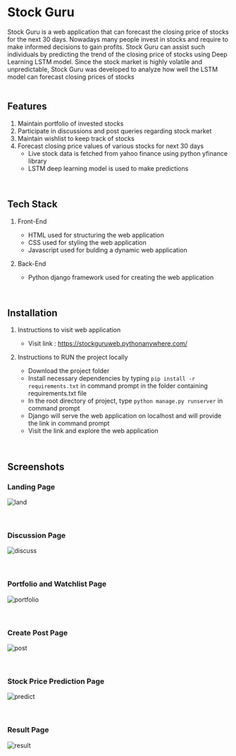 # Stock Guru
Stock Guru is a web application that can forecast the closing price of stocks for the next 30 days. Nowadays many people invest in stocks and require to make informed decisions to gain profits. Stock Guru can assist such individuals by predicting the trend of the closing price of stocks using Deep Learning LSTM model. Since the stock market is highly volatile and unpredictable, Stock Guru was developed to analyze how well the LSTM model can forecast closing prices of stocks
<br>
<br>

## Features
1. Maintain portfolio of invested stocks 
2. Participate in discussions and post queries regarding stock market 
3. Maintain wishlist to keep track of stocks 
4. Forecast closing price values of various stocks for next 30 days
    * Live stock data is fetched from yahoo finance using python yfinance library
    * LSTM deep learning model is used to make predictions
<br>

## Tech Stack
1. Front-End 
    * HTML used for structuring the web application
    * CSS used for styling the web application
    * Javascript used for bulding a dynamic web application
    
2. Back-End
    * Python django framework used for creating the web application
<br>

## Installation
1. Instructions to visit web application
   * Visit link : https://stockguruweb.pythonanywhere.com/

2. Instructions to RUN the project locally
   * Download the project folder
   * Install necessary dependencies by typing `pip install -r requirements.txt` in command prompt in the folder containing requirements.txt file
   * In the root directory of project, type `python manage.py runserver` in command prompt
   * Django will serve the web application on localhost and will provide the link in command prompt
   * Visit the link and explore the web application
<br>

## Screenshots

### Landing Page
![land](https://user-images.githubusercontent.com/73059947/148243369-cd2c8a9e-51c8-425e-a48e-e09f2d0f0887.png)
<br>
<br>
<br>

### Discussion Page
![discuss](https://user-images.githubusercontent.com/73059947/148243456-2c88b234-997d-4021-bdbe-dd14c6455579.png)
<br>
<br>
<br>

### Portfolio and Watchlist Page
![portfolio](https://user-images.githubusercontent.com/73059947/148243553-2df0952f-16d3-4239-b6bc-1072887ebd92.png)
<br>
<br>
<br>

### Create Post Page
![post](https://user-images.githubusercontent.com/73059947/148243705-54b5e036-5e1f-42ad-8a37-06e2de90e189.png)
<br>
<br>
<br>

### Stock Price Prediction Page
![predict](https://user-images.githubusercontent.com/73059947/148243864-65352adc-a6b6-4856-9ff5-ff001f2393f7.png)
<br>
<br>
<br>

### Result Page
![result](https://user-images.githubusercontent.com/73059947/148244003-bd51915f-d74e-4050-9e76-f48f908e92c8.png)
